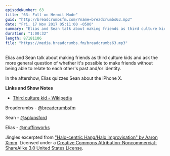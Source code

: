 ```yaml
---
episodeNumber: 63
title: "63: Full-on Hermit Mode"
guid: "http://breadcrumbsfm.com/?name=breadcrumbs63.mp3"
date: "Fri, 17 Nov 2017 05:11:00 -0500"
summary: "Elias and Sean talk about making friends as third culture kids and ask the more general question of whether it’s possible to make friends without being able to relate to each other’s past and/or identity."
duration: "1:00:32"
length: 87181106
file: "https://media.breadcrumbs.fm/breadcrumbs63.mp3"
---
```

Elias and Sean talk about making friends as third culture kids and ask the more general question of whether it's possible to make friends without being able to relate to each other's past and/or identity.

In the aftershow, Elias quizzes Sean about the iPhone X.

**Links and Show Notes** 
- [Third culture kid - Wikipedia](https://en.wikipedia.org/wiki/Third_culture_kid)

Breadcrumbs - [@breadcrumbsfm](https://twitter.com/breadcrumbsfm)

Sean - [@splunsford](https://twitter.com/splunsford)

Elias - [@muffinworks](https://twitter.com/muffinworks)

Jingles excerpted from [ "Halo-centric Hang/Halo improvisation" by Aaron Ximm](http://freemusicarchive.org/music/aaron_ximm/handpans_and_the_hang/). Licensed under a [Creative Commons Attribution-Noncommercial-ShareAlike 3.0 United States License](http://creativecommons.org/licenses/by-nc-sa/3.0/us/).